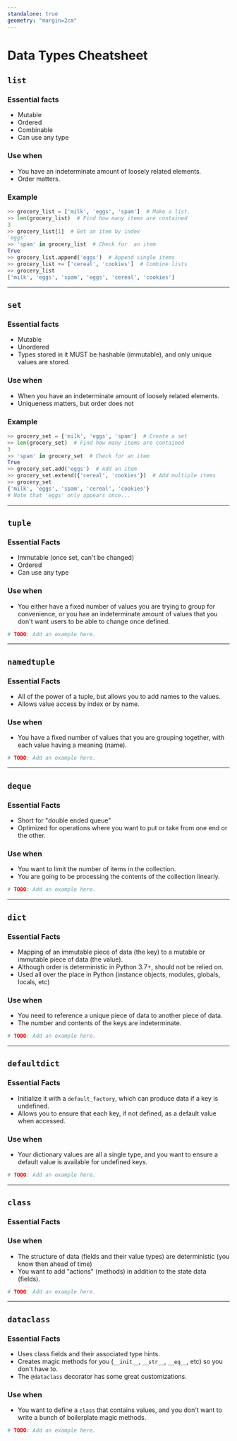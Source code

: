 ```yaml
---
standalone: true
geometry: "margin=2cm"
---
```


# Data Types Cheatsheet

## `list`

### Essential facts

- Mutable
- Ordered
- Combinable
- Can use any type

### Use when
- You have an indeterminate amount of loosely related elements.
- Order matters.

### Example

```python
>> grocery_list = ['milk', 'eggs', 'spam']  # Make a list.
>> len(grocery_list)  # Find how many items are contained
3
>> grocery_list[1]  # Get an item by index
'eggs'
>> 'spam' in grocery_list  # Check for  an item
True
>> grocery_list.append('eggs')  # Append single items
>> grocery_list += ['cereal', 'cookies']  # Combine lists
>> grocery_list
['milk', 'eggs', 'spam', 'eggs', 'cereal', 'cookies']
```

---

## `set`

### Essential facts
- Mutable
- Unordered
- Types stored in it MUST be hashable (immutable), and only unique values are stored.

### Use when
- When you have an indeterminate amount of loosely related elements.
- Uniqueness matters, but order does not

### Example

```python
>> grocery_set = {'milk', 'eggs', 'spam'}  # Create a set
>> len(grocery_set)  # Find how many items are contained
3
>> 'spam' in grocery_set  # Check for an item
True
>> grocery_set.add('eggs')  # Add an item
>> grocery_set.extend({'cereal', 'cookies'})  # Add multiple items
>> grocery_set
{'milk', 'eggs', 'spam', 'cereal', 'cookies'}
# Note that 'eggs' only appears once...
```

---

## `tuple`

### Essential Facts

- Immutable (once set, can't be changed)
- Ordered
- Can use any type

### Use when

- You either have a fixed number of values you are trying to group for convenience, or you hae an indeterminate amount of values that you don't want users to be able to change once defined.

```python
# TODO: Add an example here.
```

---

## `namedtuple`

### Essential Facts

- All of the power of a tuple, but allows you to add names to the values.
- Allows value access by index or by name.

### Use when

- You have a fixed number of values that you are grouping together, with each value having a meaning (name).


```python
# TODO: Add an example here.
```

---

## `deque`

### Essential Facts

- Short for "double ended queue"
- Optimized for operations where you want to put or take from one end or the other.

### Use when

- You want to limit the number of items in the collection.
- You are going to be processing the contents of the collection linearly.

```python
# TODO: Add an example here.
```

---

## `dict`

### Essential Facts

- Mapping of an immutable piece of data (the key) to a mutable or immutable piece of data (the value).
- Although order is deterministic in Python 3.7+, should not be relied on.
- Used all over the place in Python (instance objects, modules, globals, locals, etc)

### Use when

- You need to reference a unique piece of data to another piece of data.
- The number and contents of the keys are indeterminate.

```python
# TODO: Add an example here.
```

---

## `defaultdict`

### Essential Facts

- Initialize it with a `default_factory`, which can produce data if a key is undefined.
- Allows you to ensure that each key, if not defined, as a default value when accessed.

### Use when

- Your dictionary values are all a single type, and you want to ensure a default value is available for undefined keys.

```python
# TODO: Add an example here.
```

---

## `class`

### Essential Facts

### Use when

- The structure of data (fields and their value types) are deterministic (you know then ahead of time)
- You want to add "actions" (methods) in addition to the state data (fields).

```python
# TODO: Add an example here.
```

---

## `dataclass`

### Essential Facts

- Uses class fields and their associated type hints.
- Creates magic methods for you (`__init__`, `__str__`, `__eq__`, etc) so you don't have to.
- The `@dataclass` decorator has some great customizations.

### Use when

- You want to define a `class` that contains values, and you don't want to write a bunch of boilerplate magic methods.

```python
# TODO: Add an example here.
```
